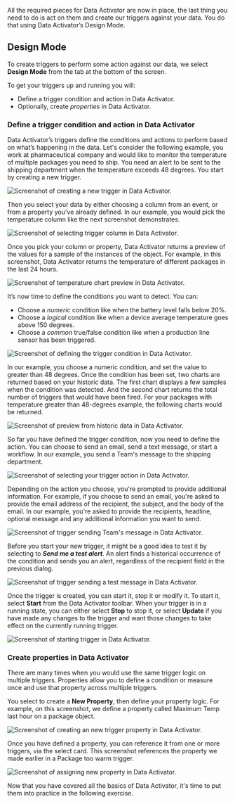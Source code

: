 

All the required pieces for Data Activator are now in place, the last thing you need to do is act on them and create our triggers against your data. You do that using Data Activator’s Design Mode.

## Design Mode

To create triggers to perform some action against our data, we select **Design Mode** from the tab at the bottom of the screen.

To get your triggers up and running you will:

- Define a trigger condition and action in Data Activator.
- Optionally, create *properties* in Data Activator.

### Define a trigger condition and action in Data Activator

Data Activator’s triggers define the conditions and actions to perform based on what’s happening in the data. Let's consider the following example, you work at pharmaceutical company and would like to monitor the temperature of multiple packages you need to ship.  You need an alert to be sent to the shipping department when the temperature exceeds 48 degrees. You start by creating a new trigger.

![Screenshot of creating a new trigger in Data Activator.](../media/data-activator-trigger-create.png)

Then you select your data by  either choosing a column from an event, or from a property you’ve already defined. In our example, you would pick the temperature column like the next screenshot demonstrates.

![Screenshot of selecting trigger column in Data Activator.](../media/data-activator-trigger-select-column.png)

Once you pick your column or property, Data Activator returns a preview of the values for a sample of the instances of the object. For example, in this screenshot, Data Activator returns the temperature of different packages in the last 24 hours.

![Screenshot of temperature chart preview in Data Activator.](../media/data-activator-trigger-preview-temperature.png)

It’s now time to define the conditions you want to detect. You can:

- Choose a *numeric* condition like when the battery level falls below 20%.
- Choose a *logical* condition like when a device average temperature goes above 150 degrees.
- Choose a *common* true/false condition like when a production line sensor has been triggered.

![Screenshot of defining the trigger condition in Data Activator.](../media/data-activator-trigger-define-condition.png)

In our example, you choose a numeric condition, and set the value to greater than 48 degrees. Once the condition has been set, two charts are returned based on your historic data.  The first chart displays a few samples when the condition was detected. And the second chart returns the total number of triggers that would have been fired. For your packages with temperature greater than 48-degrees example, the following charts would be returned.

![Screenshot of preview from historic data in Data Activator.](../media/data-activator-trigger-historic-data-preview.png)

So far you have defined the trigger condition, now you need to define the action. You can choose to send an email, send a text message, or start a workflow. In our example, you send a Team's message to the shipping department.

![Screenshot of selecting your trigger action in Data Activator.](../media/data-activator-trigger-select-action.png)

Depending on the action you choose, you're prompted to provide additional information. For example, if you choose to send an email, you're asked to provide the email address of the recipient, the subject, and the body of the email. In our example, you're asked to provide the recipients, headline, optional message and any additional information you want to send.

![Screenshot of trigger sending Team's message in Data Activator.](../media/data-activator-trigger-action-teams-message.png)

Before you start your new trigger, it might be a good idea to test it by selecting to ***Send me a test alert***. An alert finds a historical occurrence of the condition and sends you an alert, regardless of the recipient field in the previous dialog.

![Screenshot of trigger sending a test message in Data Activator.](../media/data-activator-trigger-send-test-message.png)

Once the trigger is created, you can start it, stop it or modify it. To start it, select **Start** from the Data Activator toolbar.  When your trigger is in a running state, you can either select **Stop** to stop it, or select **Update** if you have made any changes to the trigger and want those changes to take effect on the currently running trigger.

![Screenshot of starting trigger in Data Activator.](../media/data-activator-trigger-start.png)

### Create properties in Data Activator

There are many times when you would use the same trigger logic on multiple triggers. Properties allow you to define a condition or measure once and use that property across multiple triggers.

You select to create a **New Property**, then define your property logic. For example, on this screenshot, we define a property called Maximum Temp last hour on a package object.

![Screenshot of creating an new trigger property in Data Activator.](../media/data-activator-trigger-create-new-property.png)

Once you have defined a property, you can reference it from one or more triggers, via the select card. This screenshot references the property we made earlier in a Package too warm trigger.

![Screenshot of assigning new property in Data Activator.](../media/data-activator-trigger-assign-property.png)

Now that you have covered all the basics of Data Activator, it's time to put them into practice in the following exercise.